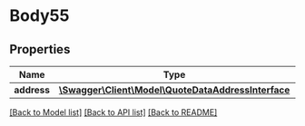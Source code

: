 # Body55

## Properties
Name | Type | Description | Notes
------------ | ------------- | ------------- | -------------
**address** | [**\Swagger\Client\Model\QuoteDataAddressInterface**](QuoteDataAddressInterface.md) |  | 

[[Back to Model list]](../README.md#documentation-for-models) [[Back to API list]](../README.md#documentation-for-api-endpoints) [[Back to README]](../README.md)


